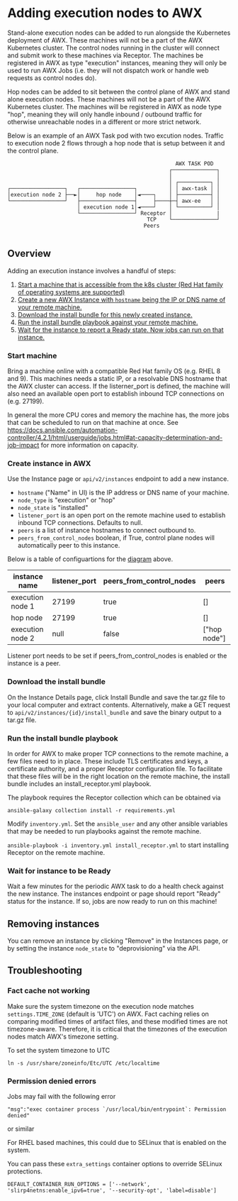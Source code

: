 # Adding execution nodes to AWX

Stand-alone execution nodes can be added to run alongside the Kubernetes deployment of AWX. These machines will not be a part of the AWX Kubernetes cluster. The control nodes running in the cluster will connect and submit work to these machines via Receptor. The machines be registered in AWX as type "execution" instances, meaning they will only be used to run AWX Jobs (i.e. they will not dispatch work or handle web requests as control nodes do).

Hop nodes can be added to sit between the control plane of AWX and stand alone execution nodes. These machines will not be a part of the AWX Kubernetes cluster. The machines will be registered in AWX as node type "hop", meaning they will only handle inbound / outbound traffic for otherwise unreachable nodes in a different or more strict network. 

Below is an example of an AWX Task pod with two excution nodes. Traffic to execution node 2 flows through a hop node that is setup between it and the control plane.

```
                                                     AWX TASK POD
                                                   ┌──────────────┐
                                                   │              │
                                                   │ ┌──────────┐ │
┌─────────────────┐   ┌─────────────────┐          │ │ awx-task │ │
│execution node 2 ├──►│     hop node    │◄────┐    │ ├──────────┤ │
└─────────────────┘   ├─────────────────┤     ├────┼─┤ awx-ee   │ │
                      │ execution node 1│◄────┘    │ └──────────┘ │
                      └─────────────────┘ Receptor │              | 
                                            TCP    └──────────────┘
                                           Peers                 
                                                   
```

## Overview
Adding an execution instance involves a handful of steps:

1. [Start a machine that is accessible from the k8s cluster (Red Hat family of operating systems are supported)](#start-machine)
2. [Create a new AWX Instance with `hostname` being the IP or DNS name of your remote machine.](#create-instance-in-awx)
3. [Download the install bundle for this newly created instance.](#download-the-install-bundle)
4. [Run the install bundle playbook against your remote machine.](#run-the-install-bundle-playbook)
5. [Wait for the instance to report a Ready state. Now jobs can run on that instance.](#wait-for-instance-to-be-ready)


### Start machine

Bring a machine online with a compatible Red Hat family OS (e.g. RHEL 8 and 9). This machines needs a static IP, or a resolvable DNS hostname that the AWX cluster can access. If the listerner_port is defined, the machine will also need an available open port to establish inbound TCP connections on (e.g. 27199).

In general the more CPU cores and memory the machine has, the more jobs that can be scheduled to run on that machine at once. See https://docs.ansible.com/automation-controller/4.2.1/html/userguide/jobs.html#at-capacity-determination-and-job-impact for more information on capacity.


### Create instance in AWX

Use the Instance page or `api/v2/instances` endpoint to add a new instance.
- `hostname` ("Name" in UI) is the IP address or DNS name of your machine.
- `node_type` is "execution" or "hop"
- `node_state` is "installed"
- `listener_port` is an open port on the remote machine used to establish inbound TCP connections. Defaults to null.
- `peers` is a list of instance hostnames to connect outbound to.
- `peers_from_control_nodes` boolean, if True, control plane nodes will automatically peer to this instance.

Below is a table of configuartions for the [diagram](#adding-execution-nodes-to-awx) above.

| instance name    | listener_port | peers_from_control_nodes | peers       |
|------------------|---------------|-------------------------|--------------|
| execution node 1 | 27199         | true                    | []           |
| hop node         | 27199         | true                    | []           |
| execution node 2 | null          | false                   | ["hop node"] |

Listener port needs to be set if peers_from_control_nodes is enabled or the instance is a peer.


### Download the install bundle

On the Instance Details page, click Install Bundle and save the tar.gz file to your local computer and extract contents. Alternatively, make a GET request to `api/v2/instances/{id}/install_bundle` and save the binary output to a tar.gz file.


### Run the install bundle playbook

In order for AWX to make proper TCP connections to the remote machine, a few files need to in place. These include TLS certificates and keys, a certificate authority, and a proper Receptor configuration file. To facilitate that these files will be in the right location on the remote machine, the install bundle includes an install_receptor.yml playbook.

The playbook requires the Receptor collection which can be obtained via

`ansible-galaxy collection install -r requirements.yml`

Modify `inventory.yml`. Set the `ansible_user` and any other ansible variables that may be needed to run playbooks against the remote machine.

`ansible-playbook -i inventory.yml install_receptor.yml` to start installing Receptor on the remote machine.


### Wait for instance to be Ready

Wait a few minutes for the periodic AWX task to do a health check against the new instance. The instances endpoint or page should report "Ready" status for the instance. If so, jobs are now ready to run on this machine!


## Removing instances

You can remove an instance by clicking "Remove" in the Instances page, or by setting the instance `node_state` to "deprovisioning" via the API.

## Troubleshooting

### Fact cache not working

Make sure the system timezone on the execution node matches `settings.TIME_ZONE` (default is 'UTC') on AWX.
Fact caching relies on comparing modified times of artifact files, and these modified times are not timezone-aware. Therefore, it is critical that the timezones of the execution nodes match AWX's timezone setting.

To set the system timezone to UTC

`ln -s /usr/share/zoneinfo/Etc/UTC /etc/localtime`

### Permission denied errors

Jobs may fail with the following error
```
"msg":"exec container process `/usr/local/bin/entrypoint`: Permission denied"
```
or similar

For RHEL based machines, this could due to SELinux that is enabled on the system.

You can pass these `extra_settings` container options to override SELinux protections.

`DEFAULT_CONTAINER_RUN_OPTIONS = ['--network', 'slirp4netns:enable_ipv6=true', '--security-opt', 'label=disable']`